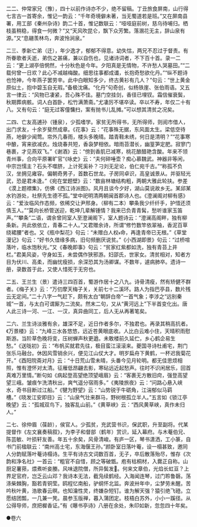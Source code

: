 <!-- { "loadSidebar": true } -->
二二、仲常家兄（豫），四十以前作诗亦不少，绝不留稿。丁丑旅食屏南，山行得七言古一首寄余，惟记一韵云：“千年奇境僻未著，当无蜀道若是班。”又在屏南县署，用工部《秦州杂诗》韵二十首，惟记数联云：“哑哑庭前树，慈乌待哺归。栖枝虽稍稳，得食一何微？”又“天风吹昆仑，飘下众芳繁。落溷花无主，辞山泉有源。”又“息翮羡林鸟，奔波怜涧泉。”

二三、季新亡弟（迁），年少逸才，郁郁不得意。幼失怙，两兄不忍过于督责。有所眷歌者夭逝，弟伤之甚痛，兼以自伤也，见诸诗词者，不下百十首。录一二云：“更上湖亭倍惘然，十分秋色是今年。夕阳真是无情物，不许愁人哭墓田。”“二载何曾一日欢？此心不减越梅酸。细思往事都成谶，长抱奇愁欲化丹。”“纵不题诗也怆神，今年燕子罢劳辛。此中白眼知多少，终古黄衫有几人？”句云：“世上黄金原似土，抱中碧玉自无瑕。”备极沈痛。“化丹”句奇创，似杨铁崖、张伯雨语。又五言一律云：“风物已凄紧，吾心殊不佳。墓门空挂剑，香径已埋钗。霜信催衰鬓，秋期葬病骸。词人白首卧，松竹满萧斋。”尤凄厉不堪卒读。卒以不寿，年仅二十有八。又有句云：“庭无过客僮慵扫，案有抛书儿乱摊。”可以想其清贫之况矣。

二四、亡友高逋孙（锺泉），少孤嗜学。家贫无所得书，无所得师，则阅市借人，出门求友，十余岁斐然成章。《花事》云：“花事殊无据，东风面太生。梁低空待燕，地僻少闻莺。帘外几春雨，楼头多晚晴。踏青鞋未绣，何日是清明？”“花事寒中酿，宵来欲减衣。烛烧春共短，香袅梦相依。暗雨苔潜长，幽篁笋定肥。寂寥门巷裹，才见燕双飞。”《谢酒》云：“傍到香肌已减寒，桃花酿醋艳含酸。年来不领青州事，合向平原署旷官“《咏史》云：“夫何碎唾壶？痴心慕魏武。神器非等闲，中宗岂懦主？石头不噬脐，上计死奚补？刁刘无足论，伯仁宛千古。”“称孤不负汉，坐拥见雍容。偏朝奇男子，首数石世龙。子房同卓识，高皇诚景从。并驱轻光武，恐是君未逢。”《宛在堂题壁》云：“数亩林塘结构粗，两朝大雅此轮扶。参差《漠上题襟集》，仿佛《西江诗派图》。风月且谈今夕好，湖山莫说故乡无。某邱某水钓游处，社祭先生德不孤。”堂中祀明清两朝闽首郡诗人也。《澄澜阁对柳有感》云：“爱汝临风作态频，依稀交让尹邢身。（柳有二本）攀条我少纤纤手，护惜还须倩玉人。”“莫向长桥管送迎，乾坤几辈解锺情？我来已负青青髯，愁听谁家玉笛声。”“攀条”二语，谓余曾同室人至澄澜阁下，室人题诗云：“澄澜高阁畔，独有柳条新。共此依依立，青春二十人。”又君赠余诗，所谓“修竹数竿依翠袖，香泥百草绕裙腰”者也。又《瓶中梨花》句云：“未赠白人权命，再逢青帝已无根。”《草堂漫记》句云：“好书久借缘多病，旧句频删厌说贫。”《小西湖即景》句云：“过桥喧落叶，临水饱秋光。”又《春晚即事》句云：“贫家红紫都如洗，独有青苔上井栏。”君美风姿，守身如玉，未尝偶作狭邪游。妇邵氏，世家女。清贫相对，知者方目为伏川、高柔，而幽忧瘦损，余深恐其为汤卿谋。不数年，遽病肺卒。遗诗一册，录数首于此，又使人惜死于无穷也。

二五、王兰生（景）遣诗三四百首，蜀游作居十之八九。诗骨清瘦，然有矫健不群者。《梅子关》云：“万仞摩天梅子关，关前七十二溪环。路人为指巴亭县，数片残云无定间。”二十八字一气赶下，颇有太白“朝辞白帝”一首气象；李涉之“远别秦城”一首，与太白可谓厮为二流矣。然末二句，又从“黄河远上”下半首变化出。唐人此三诗一河、一江、一汉，真异曲同工，后人无从再著笔矣。

二六、兰生诗淡雅有余，雄深不足，近日作者多尔，不独君也。再录其稍高抗者。《万景楼》云：“九峰三水各悠悠，远近苍黄眼底收。人比白云难小住，天晴积雨慰斯游。当阶草色晚将变，压树蝉声秋更遒。未敢楼前久延伫，乡心鹤企易生愁。”《送咙初》云：“布帆买就君先往，极目蛮江滚滚来。夔国寻诗杜甫宅，荆门张乐马融台。休因风雪销余兴，便见江山仗大才。明岁扁舟下黄鹤，一杯迟我菊花开。”《酉阳院斋对月》云：“十日荒山雪未晴，头番今见月轮明。都无佳思烦相照，惟有澄怀对太清。征雁低昂翩去影，寒砧远近起愁声。往时不识闲居乐，回首真难万里情。”断句如《病起登高望绝顶望峨眉》云：“客裹无方散旧疴，强登高望望三峨。皱痕乍洗清秋出，爽气遥分宿雨多。”《夷陵旅夜》云：“问路心悬入峡水，奇书目断过江船。”《犍为野望》云：“山势锐于牛砺角，江湍郁似马羁槽。”《晓发江安即目》云：“山泉气壮来群马，野树根孤立半人。”五言如《锁江亭晚望》云：“孤城双鸟下，独客乱山前。”《黄草峡》云：“西风黄草峡，真作未归人。”

二七、徐仲眉（葆龄），侯官人。少孤贫，充武营书识，保武职，升至副将。代某提督作《左文襄奏稿叙》，为李子和督部（鹤年）赏识，延入幕府。与木菴伯兄、陈芸敏、叶损轩友善。年五十余矣，风骨清峻。有庐一区，琴书潇洒，工小篆，自书门前楹联云：“南州高士宅，东海偃王孙。”颜卧室日落叶菴，设一榻甚致，邀同人分韵赋落叶菴诗榻诗。生平有诗古文词数百首，无子，卒后散落殆尽，惟存《次韵和净名社》一首云：“粗官不自惜，顾之等破甑。庖有枯桐材，入爨正自称。山厨足薯蓣，煨煮听妾媵。风味退院僧，所异鬓发。何来文章伯，光焰长虹亘？上界足官府，岂乏云山邓？我诗本无法，截凫续鹤经。入海闻连琴，过门聆鲁磬。荡涤柴棘胸，豁若青铜莹。鸥程忆南船，驴纲怀北监。奔波卅年中，尘梦劳未醒。苦吟秋叶黄，浩歌春云暝。也知瀹性灵，终嫌杂短钉。谁为解天强？猿引绝飞磴。立愿结团瓢，一几兼一凳。晨参玉版禅，暮入蒲团定。枝梧白苏外，小小一蹊径。从公得导师，庶把樨香证。”有《曝书亭诗》八册在余处，朱印如新，忽忽四十年矣。

●卷六

